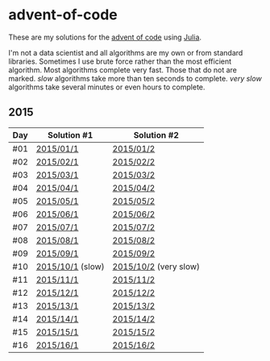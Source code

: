 # advent-of-code

These are my solutions for the [advent of code](https://adventofcode.com/) using [Julia](https://julialang.org/).

I'm not a data scientist and all algorithms are my own or from standard libraries. Sometimes I use brute force rather than the most efficient algorithm. Most algorithms complete very fast. Those that do not are marked. *slow* algorithms take more than ten seconds to complete. *very slow* algorithms take several minutes or even hours to complete.

## 2015

| Day | Solution #1| Solution #2 |
| --- | --- | --- |
| #01 | [2015/01/1](2015/2015-01-1.jl) | [2015/01/2](2015/2015-01-2.jl) |
| #02 | [2015/02/1](2015/2015-02-1.jl) | [2015/02/2](2015/2015-02-2.jl) |
| #03 | [2015/03/1](2015/2015-03-1.jl) | [2015/03/2](2015/2015-03-2.jl) |
| #04 | [2015/04/1](2015/2015-04-1.jl) | [2015/04/2](2015/2015-04-2.jl) |
| #05 | [2015/05/1](2015/2015-05-1.jl) | [2015/05/2](2015/2015-05-2.jl) |
| #06 | [2015/06/1](2015/2015-06-1.jl) | [2015/06/2](2015/2015-06-2.jl) |
| #07 | [2015/07/1](2015/2015-07-1.jl) | [2015/07/2](2015/2015-07-2.jl) |
| #08 | [2015/08/1](2015/2015-08-1.jl) | [2015/08/2](2015/2015-08-2.jl) |
| #09 | [2015/09/1](2015/2015-09-1.jl) | [2015/09/2](2015/2015-09-2.jl) |
| #10 | [2015/10/1](2015/2015-10-1.jl) (slow) | [2015/10/2](2015/2015-10-2.jl) (very slow) |
| #11 | [2015/11/1](2015/2015-11-1.jl) | [2015/11/2](2015/2015-11-2.jl) |
| #12 | [2015/12/1](2015/2015-12-1.jl) | [2015/12/2](2015/2015-12-2.jl) |
| #13 | [2015/13/1](2015/2015-13-1.jl) | [2015/13/2](2015/2015-13-2.jl) |
| #14 | [2015/14/1](2015/2015-14-1.jl) | [2015/14/2](2015/2015-14-2.jl) |
| #15 | [2015/15/1](2015/2015-15-1.jl) | [2015/15/2](2015/2015-15-2.jl) |
| #16 | [2015/16/1](2015/2015-16-1.jl) | [2015/16/2](2015/2015-16-2.jl) |
